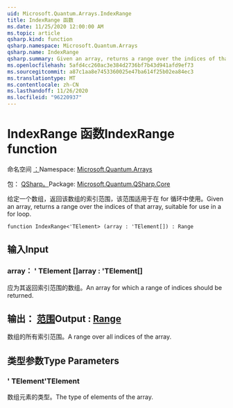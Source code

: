 ```yaml
---
uid: Microsoft.Quantum.Arrays.IndexRange
title: IndexRange 函数
ms.date: 11/25/2020 12:00:00 AM
ms.topic: article
qsharp.kind: function
qsharp.namespace: Microsoft.Quantum.Arrays
qsharp.name: IndexRange
qsharp.summary: Given an array, returns a range over the indices of that array, suitable for use in a for loop.
ms.openlocfilehash: 5afd4cc260ac3e384d2736bf7b43d941afd9ef73
ms.sourcegitcommit: a87c1aa8e7453360025e47ba614f25b02ea84ec3
ms.translationtype: MT
ms.contentlocale: zh-CN
ms.lasthandoff: 11/26/2020
ms.locfileid: "96220937"
---
```

# <a name="indexrange-function"></a><span data-ttu-id="d0eaf-102">IndexRange 函数</span><span class="sxs-lookup"><span data-stu-id="d0eaf-102">IndexRange function</span></span>

<span data-ttu-id="d0eaf-103">命名空间 [：](xref:Microsoft.Quantum.Arrays)</span><span class="sxs-lookup"><span data-stu-id="d0eaf-103">Namespace: [Microsoft.Quantum.Arrays](xref:Microsoft.Quantum.Arrays)</span></span>

<span data-ttu-id="d0eaf-104">包： [QSharp。](https://nuget.org/packages/Microsoft.Quantum.QSharp.Core)</span><span class="sxs-lookup"><span data-stu-id="d0eaf-104">Package: [Microsoft.Quantum.QSharp.Core](https://nuget.org/packages/Microsoft.Quantum.QSharp.Core)</span></span>


<span data-ttu-id="d0eaf-105">给定一个数组，返回该数组的索引范围，该范围适用于在 for 循环中使用。</span><span class="sxs-lookup"><span data-stu-id="d0eaf-105">Given an array, returns a range over the indices of that array, suitable for use in a for loop.</span></span>

```qsharp
function IndexRange<'TElement> (array : 'TElement[]) : Range
```


## <a name="input"></a><span data-ttu-id="d0eaf-106">输入</span><span class="sxs-lookup"><span data-stu-id="d0eaf-106">Input</span></span>

### <a name="array--telement"></a><span data-ttu-id="d0eaf-107">array： ' TElement []</span><span class="sxs-lookup"><span data-stu-id="d0eaf-107">array : 'TElement[]</span></span>

<span data-ttu-id="d0eaf-108">应为其返回索引范围的数组。</span><span class="sxs-lookup"><span data-stu-id="d0eaf-108">An array for which a range of indices should be returned.</span></span>



## <a name="output--range"></a><span data-ttu-id="d0eaf-109">输出： [范围](xref:microsoft.quantum.lang-ref.range)</span><span class="sxs-lookup"><span data-stu-id="d0eaf-109">Output : [Range](xref:microsoft.quantum.lang-ref.range)</span></span>

<span data-ttu-id="d0eaf-110">数组的所有索引范围。</span><span class="sxs-lookup"><span data-stu-id="d0eaf-110">A range over all indices of the array.</span></span>

## <a name="type-parameters"></a><span data-ttu-id="d0eaf-111">类型参数</span><span class="sxs-lookup"><span data-stu-id="d0eaf-111">Type Parameters</span></span>

### <a name="telement"></a><span data-ttu-id="d0eaf-112">' TElement</span><span class="sxs-lookup"><span data-stu-id="d0eaf-112">'TElement</span></span>

<span data-ttu-id="d0eaf-113">数组元素的类型。</span><span class="sxs-lookup"><span data-stu-id="d0eaf-113">The type of elements of the array.</span></span>